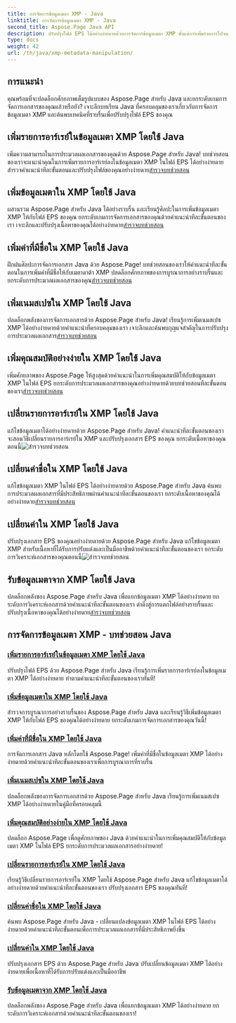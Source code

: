 ```yaml
---
title: การจัดการข้อมูลเมตา XMP - Java
linktitle: การจัดการข้อมูลเมตา XMP - Java
second_title: Aspose.Page Java API
description: ปรับปรุงไฟล์ EPS ได้อย่างง่ายดายด้วยการจัดการข้อมูลเมตา XMP ตั้งแต่การเพิ่มรายการไปจนถึงการแยกไฟล์ ยกระดับการจัดการเอกสารของคุณด้วยคำแนะนำของเรา
type: docs
weight: 42
url: /th/java/xmp-metadata-manipulation/
---
```


## การแนะนำ

คุณพร้อมที่จะปลดล็อกศักยภาพเต็มรูปแบบของ Aspose.Page สำหรับ Java และยกระดับเกมการจัดการเอกสารของคุณแล้วหรือยัง? เจาะลึกบทเรียน Java ที่ครอบคลุมของเราเกี่ยวกับการจัดการข้อมูลเมตา XMP และค้นพบเทคนิคที่ราบรื่นเพื่อปรับปรุงไฟล์ EPS ของคุณ

## เพิ่มรายการอาร์เรย์ในข้อมูลเมตา XMP โดยใช้ Java

 เพิ่มความสามารถในการประมวลผลเอกสารของคุณด้วย Aspose.Page สำหรับ Java! บทช่วยสอนของเราจะแนะนำคุณในการเพิ่มรายการอาร์เรย์ลงในข้อมูลเมตา XMP ในไฟล์ EPS ได้อย่างง่ายดาย สำรวจคำแนะนำทีละขั้นตอนและปรับปรุงไฟล์ของคุณอย่างง่ายดาย[สำรวจบทช่วยสอน](./add-array-items/)

## เพิ่มข้อมูลเมตาใน XMP โดยใช้ Java

 ผสานรวม Aspose.Page สำหรับ Java ได้อย่างราบรื่น และเรียนรู้ศิลปะในการเพิ่มข้อมูลเมตา XMP ให้กับไฟล์ EPS ของคุณ ยกระดับเกมการจัดการเอกสารของคุณด้วยคำแนะนำทีละขั้นตอนของเรา เจาะลึกและปรับปรุงเนื้อหาของคุณได้อย่างง่ายดาย[สำรวจบทช่วยสอน](./add-metadata/)

## เพิ่มค่าที่มีชื่อใน XMP โดยใช้ Java

ฝึกฝนศิลปะการจัดการเอกสาร Java ด้วย Aspose.Page! บทช่วยสอนของเราให้คำแนะนำทีละขั้นตอนในการเพิ่มค่าที่มีชื่อให้กับเมตาดาต้า XMP ปลดล็อกศักยภาพของการบูรณาการอย่างราบรื่นและยกระดับการประมวลผลเอกสารของคุณ[สำรวจบทช่วยสอน](./add-named-value/)

## เพิ่มเนมสเปซใน XMP โดยใช้ Java

 ปลดล็อกพลังของการจัดการเอกสารด้วย Aspose.Page สำหรับ Java! เรียนรู้การเพิ่มเนมสเปซ XMP ได้อย่างง่ายดายด้วยคำแนะนำที่ครอบคลุมของเรา เจาะลึกและค้นพบกุญแจสำคัญในการปรับปรุงการประมวลผลเอกสาร[สำรวจบทช่วยสอน](./add-namespace/)

## เพิ่มคุณสมบัติอย่างง่ายใน XMP โดยใช้ Java

 เพิ่มศักยภาพของ Aspose.Page ให้สูงสุดด้วยคำแนะนำในการเพิ่มคุณสมบัติให้กับข้อมูลเมตา XMP ในไฟล์ EPS ยกระดับการประมวลผลเอกสารของคุณอย่างง่ายดายด้วยบทช่วยสอนทีละขั้นตอนของเรา[สำรวจบทช่วยสอน](./add-simple-properties/)

## เปลี่ยนรายการอาร์เรย์ใน XMP โดยใช้ Java

 แก้ไขข้อมูลเมตาได้อย่างง่ายดายด้วย Aspose.Page สำหรับ Java! คำแนะนำทีละขั้นตอนของเราจะสอนวิธีเปลี่ยนรายการอาร์เรย์ใน XMP และปรับปรุงเอกสาร EPS ของคุณ ยกระดับเนื้อหาของคุณตอนนี้![สำรวจบทช่วยสอน](./change-array-items/)

## เปลี่ยนค่าชื่อใน XMP โดยใช้ Java

แก้ไขข้อมูลเมตา XMP ในไฟล์ EPS ได้อย่างง่ายดายด้วย Aspose.Page สำหรับ Java ค้นพบการประมวลผลเอกสารที่มีประสิทธิภาพผ่านคำแนะนำทีละขั้นตอนของเรา ยกระดับเนื้อหาของคุณได้อย่างง่ายดาย[สำรวจบทช่วยสอน](./change-named-value/)

## เปลี่ยนค่าใน XMP โดยใช้ Java

 ปรับปรุงเอกสาร EPS ของคุณอย่างง่ายดายด้วย Aspose.Page สำหรับ Java แก้ไขข้อมูลเมตา XMP สำหรับเนื้อหาที่ได้รับการปรับแต่งและเป็นมืออาชีพด้วยคำแนะนำทีละขั้นตอนของเรา ยกระดับการวิเคราะห์เอกสารของคุณตอนนี้![สำรวจบทช่วยสอน](./change-values/)

## รับข้อมูลเมตาจาก XMP โดยใช้ Java

 ปลดล็อกพลังของ Aspose.Page สำหรับ Java เพื่อแยกข้อมูลเมตา XMP ได้อย่างง่ายดาย ยกระดับการวิเคราะห์เอกสารด้วยคำแนะนำทีละขั้นตอนของเรา ดำดิ่งสู่การแตกไฟล์อย่างราบรื่นและปรับปรุงเนื้อหาของคุณได้อย่างง่ายดาย[สำรวจบทช่วยสอน](./get-metadata/)
## การจัดการข้อมูลเมตา XMP - บทช่วยสอน Java
### [เพิ่มรายการอาร์เรย์ในข้อมูลเมตา XMP โดยใช้ Java](./add-array-items/)
ปรับปรุงไฟล์ EPS ด้วย Aspose.Page สำหรับ Java เรียนรู้การเพิ่มรายการอาร์เรย์ลงในข้อมูลเมตา XMP ได้อย่างง่ายดาย ทำตามคำแนะนำทีละขั้นตอนของเราทันที!
### [เพิ่มข้อมูลเมตาใน XMP โดยใช้ Java](./add-metadata/)
สำรวจการบูรณาการอย่างราบรื่นของ Aspose.Page สำหรับ Java และเรียนรู้วิธีเพิ่มข้อมูลเมตา XMP ให้กับไฟล์ EPS ของคุณได้อย่างง่ายดาย ยกระดับเกมการจัดการเอกสารของคุณวันนี้!
### [เพิ่มค่าที่มีชื่อใน XMP โดยใช้ Java](./add-named-value/)
การจัดการเอกสาร Java หลักโดยใช้ Aspose.Page! เพิ่มค่าที่มีชื่อในข้อมูลเมตา XMP ได้อย่างง่ายดายด้วยคำแนะนำทีละขั้นตอนของเราเพื่อการบูรณาการที่ราบรื่น
### [เพิ่มเนมสเปซใน XMP โดยใช้ Java](./add-namespace/)
ปลดล็อกพลังของการจัดการเอกสารด้วย Aspose.Page สำหรับ Java เรียนรู้การเพิ่มเนมสเปซ XMP ได้อย่างง่ายดายในคู่มือที่ครอบคลุมนี้
### [เพิ่มคุณสมบัติอย่างง่ายใน XMP โดยใช้ Java](./add-simple-properties/)
ปลดล็อก Aspose.Page เพื่อดูศักยภาพของ Java ด้วยคำแนะนำในการเพิ่มคุณสมบัติให้กับข้อมูลเมตา XMP ในไฟล์ EPS ยกระดับการประมวลผลเอกสารอย่างง่ายดาย!
### [เปลี่ยนรายการอาร์เรย์ใน XMP โดยใช้ Java](./change-array-items/)
เรียนรู้วิธีเปลี่ยนรายการอาร์เรย์ใน XMP โดยใช้ Aspose.Page สำหรับ Java แก้ไขข้อมูลเมตาได้อย่างง่ายดายด้วยคำแนะนำทีละขั้นตอนของเรา ปรับปรุงเอกสาร EPS ของคุณทันที!
### [เปลี่ยนค่าชื่อใน XMP โดยใช้ Java](./change-named-value/)
ค้นพบ Aspose.Page สำหรับ Java - เปลี่ยนแปลงข้อมูลเมตา XMP ในไฟล์ EPS ได้อย่างง่ายดายด้วยคำแนะนำทีละขั้นตอนเพื่อการประมวลผลเอกสารที่มีประสิทธิภาพยิ่งขึ้น
### [เปลี่ยนค่าใน XMP โดยใช้ Java](./change-values/)
ปรับปรุงเอกสาร EPS ด้วย Aspose.Page สำหรับ Java ปรับเปลี่ยนข้อมูลเมตา XMP ได้อย่างง่ายดายเพื่อเนื้อหาที่ได้รับการปรับแต่งและเป็นมืออาชีพ
### [รับข้อมูลเมตาจาก XMP โดยใช้ Java](./get-metadata/)
ปลดล็อกพลังของ Aspose.Page สำหรับ Java เพื่อแยกข้อมูลเมตา XMP ได้อย่างง่ายดาย ยกระดับการวิเคราะห์เอกสารด้วยคำแนะนำทีละขั้นตอนของเรา!